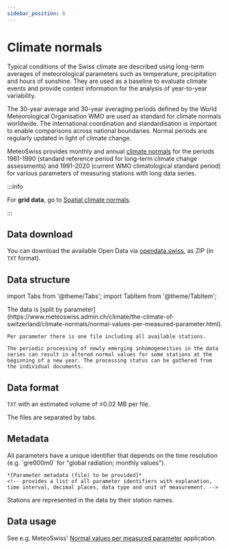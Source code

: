 ```yaml
---
sidebar_position: 6
---
```


# Climate normals

Typical conditions of the Swiss climate are described using long-term averages of meteorological parameters such as temperature, precipitation and hours of sunshine. They are used as a baseline to evaluate climate events and provide context information for the analysis of year-to-year variability. 

The 30-year average and 30-year averaging periods defined by the World Meteorological Organisation WMO are used as standard for climate normals worldwide. The international coordination and standardisation is important to enable comparisons across national boundaries. Normal periods are regularly updated in light of climate change.

MeteoSwiss provides monthly and annual [climate normals](https://www.meteoswiss.admin.ch/climate/the-climate-of-switzerland/climate-normals.html) for the periods 1961-1990 (standard reference period for long-term climate change assessments) and 1991-2020 (current WMO climatological standard period) for various parameters of measuring stations with long data series.

:::info

For **grid data**, go to [Spatial climate normals](/c-climate-data/c7-spatial-climate-normals).

:::

## Data download

You can download the available Open Data via [opendata.swiss](https://opendata.swiss/en/dataset/klimanormwerte/resource/e80497da-0ffb-4437-87bb-3d72e3296349), as ZIP (in `TXT` format).

## Data structure

import Tabs from '@theme/Tabs';
import TabItem from '@theme/TabItem';

<Tabs queryString="data-structure">
  <TabItem value="files-per-parameter" label="Files per parameter">
    The data is [split by parameter](https://www.meteoswiss.admin.ch/climate/the-climate-of-switzerland/climate-normals/normal-values-per-measured-parameter.html). 
    
    Per parameter there is one file including all available stations.

    The periodic processing of newly emerging inhomogeneities in the data series can result in altered normal values for some stations at the beginning of a new year. The processing status can be gathered from the individual documents.
  </TabItem>
</Tabs>

## Data format

`TXT` with an estimated volume of ≤0.02 MB per file.

The files are separated by tabs. 

## Metadata

<Tabs queryString="metadata">
  <TabItem value="parameters" label="Parameter">
    All parameters have a unique identifier that depends on the time resolution (e.g. `gre000m0` for "global radiation; monthly values").
    
    *[Parameter metadata (file) to be provided]*
    <!-- provides a list of all parameter identifiers with explanation, time interval, decimal places, data type and unit of measurement. -->
  </TabItem>
  <TabItem value="stations" label="Stations">
    Stations are represented in the data by their station names.
  </TabItem>
</Tabs>

## Data usage

See e.g. MeteoSwiss' [Normal values per measured parameter](https://www.meteoswiss.admin.ch/services-and-publications/applications/ext/climate-normtables.html#https%3A%2F%2Fservice.meteoswiss.ch%2Fproductbrowser%2FproductDisplay%2Fclimate-normtables%3Flang=en) application.
